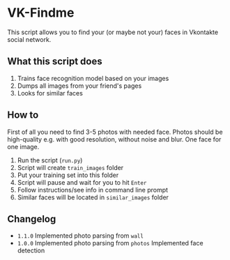 # VK-Findme

This script allows you to find your (or maybe not your) faces in Vkontakte social network.

## What this script does

1. Trains face recognition model based on your images
2. Dumps all images from your friend's pages
3. Looks for similar faces

## How to

First of all you need to find 3-5 photos with needed face.
Photos should be high-quality e.g. with good resolution, without noise and blur.
One face for one image.

1. Run the script (`run.py`)
2. Script will create `train_images` folder
3. Put your training set into this folder
4. Script will pause and wait for you to hit `Enter`
5. Follow instructions/see info in command line prompt
6. Similar faces will be located in `similar_images` folder

## Changelog

* `1.1.0`
Implemented photo parsing from `wall`
* `1.0.0`
Implemented photo parsing from `photos`
Implemented face detection
